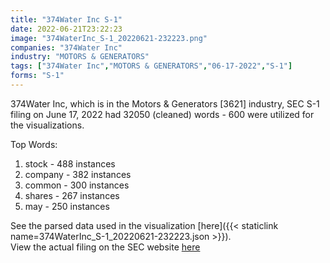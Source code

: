 ```yaml
---
title: "374Water Inc S-1"
date: 2022-06-21T23:22:23
image: "374WaterInc_S-1_20220621-232223.png"
companies: "374Water Inc"
industry: "MOTORS & GENERATORS"
tags: ["374Water Inc","MOTORS & GENERATORS","06-17-2022","S-1"]
forms: "S-1"
---
```

374Water Inc, which is in the Motors & Generators [3621] industry, SEC S-1 filing on June 17, 2022 had 32050 (cleaned) words - 600 were utilized for the visualizations.

Top Words:
1. stock - 488 instances
2. company - 382 instances
3. common - 300 instances
4. shares - 267 instances
5. may - 250 instances


See the parsed data used in the visualization [here]({{< staticlink name=374WaterInc_S-1_20220621-232223.json >}}).  
View the actual filing on the SEC website [here](https://www.sec.gov/Archives/edgar/data/933972/0001654954-22-008496.txt)